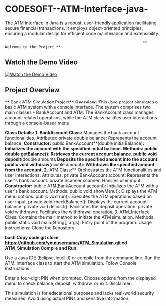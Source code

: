 # CODESOFT--ATM-Interface-java-
The ATM Interface in Java is a robust, user-friendly application facilitating secure financial transactions. It employs object-oriented principles, ensuring a modular design for efficient code maintenance and extensibility.

                                                                  **   Welcome to the Project!**

## Watch the Demo Video

[![Watch the Demo Video](https://img.youtube.com/vi/YOUTUBE_VIDEO_ID_HERE/0.jpg)](https://www.youtube.com/watch?v=YOUTUBE_VIDEO_ID_HERE)

## Project Overview



**
Bank ATM Simulation Project**
**Overview:**
This Java project simulates a basic ATM system with a console interface. The system comprises two main classes - BankAccount and ATM. The BankAccount class manages account-related operations, while the ATM class handles user interactions through a console-based menu.

**Class Details:**
**1. BankAccount Class:**
Manages the bank account functionalities.
Attributes:
private double balance: Represents the account balance.
**Constructor:**
public BankAccount**(double initialBalance)**: Initializes the account with the specified initial balance.
Methods:
public double getBalance(): Retrieves the current account balance.
public void deposit**(double amount)**: Deposits the specified amount into the account.
public void withdraw**(double amount)**: Withdraws the specified amount from the account.
2.** ATM Class:**
Orchestrates the ATM functionalities and user interactions.
Attributes:
private BankAccount account: Represents the user's bank account.
private Scanner scanner: Handles user input.
**Constructor:**
public ATM(BankAccount account): Initializes the ATM with a user's bank account.
Methods:
public void showMenu(): Displays the ATM menu options.
public void run(): Executes the ATM operations based on user input.
private void checkBalance(): Displays the current account balance.
private void deposit(): Facilitates the deposit operation.
private void withdraw(): Facilitates the withdrawal operation.
3. ATM_Interface Class:
Contains the main method to initiate the ATM simulation.
Methods:
public static void main(String[] args): Entry point of the program.
Usage Instructions:
Clone the Repository:

**bash
Copy code
git clone https://github.com/yourusername/ATM_Simulation.git
cd ATM_Simulation
Compile and Run:**

Use a Java IDE (Eclipse, IntelliJ) or compile from the command line.
Run the ATM_Interface class to start the ATM simulation.
Follow Console Instructions:

Enter a four-digit PIN when prompted.
Choose options from the displayed menu to check balance, deposit, withdraw, or exit.
Disclaimer:

This simulation is for educational purposes and lacks real-world security measures. Avoid using actual PINs and sensitive information.



 
